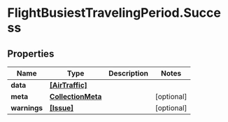 # FlightBusiestTravelingPeriod.Success

## Properties

Name | Type | Description | Notes
------------ | ------------- | ------------- | -------------
**data** | [**[AirTraffic]**](AirTraffic.md) |  | 
**meta** | [**CollectionMeta**](CollectionMeta.md) |  | [optional] 
**warnings** | [**[Issue]**](Issue.md) |  | [optional] 


